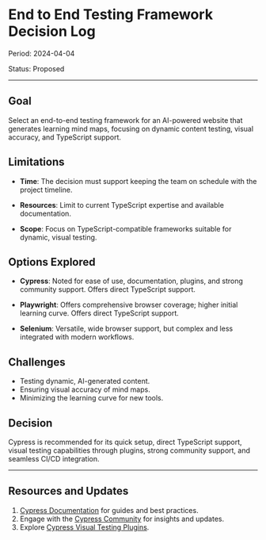 # End to End Testing Framework Decision Log

Period: 2024-04-04

Status: Proposed

***

## Goal
Select an end-to-end testing framework for an AI-powered website that generates learning mind maps, focusing on dynamic content testing, visual accuracy, and TypeScript support.

## Limitations
- **Time**: The decision must support keeping the team on schedule with the project timeline.

- **Resources**: Limit to current TypeScript expertise and available documentation.

- **Scope**: Focus on TypeScript-compatible frameworks suitable for dynamic, visual testing.

## Options Explored
- **Cypress**: Noted for ease of use, documentation, plugins, and strong community support. Offers direct TypeScript support.

- **Playwright**: Offers comprehensive browser coverage; higher initial learning curve. Offers direct TypeScript support.

- **Selenium**: Versatile, wide browser support, but complex and less integrated with modern workflows.

## Challenges
- Testing dynamic, AI-generated content.
- Ensuring visual accuracy of mind maps.
- Minimizing the learning curve for new tools.

## Decision
Cypress is recommended for its quick setup, direct TypeScript support, visual testing capabilities through plugins, strong community support, and seamless CI/CD integration.

***

## Resources and Updates
1. [Cypress Documentation](https://docs.cypress.io) for guides and best practices.
2. Engage with the [Cypress Community](https://www.cypress.io/blog) for insights and updates.
3. Explore [Cypress Visual Testing Plugins](https://docs.cypress.io/plugins#visual-testing).